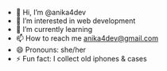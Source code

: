 - 👋 Hi, I’m @anika4dev
- 👀 I’m interested in web development
- 🌱 I’m currently learning 
- 📫 How to reach me anika4dev@gmail.com
- 😄 Pronouns: she/her
- ⚡ Fun fact: I collect old iphones & cases

<!---
anika4dev/anika4dev is a ✨ special ✨ repository because its `README.md` (this file) appears on your GitHub profile.
You can click the Preview link to take a look at your changes.
--->
